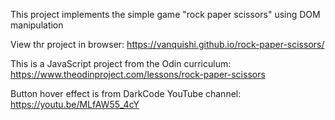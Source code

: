 This project implements the simple game "rock paper scissors" using DOM manipulation

View thr project in browser: https://vanquishi.github.io/rock-paper-scissors/

This is a JavaScript project from the Odin curriculum: https://www.theodinproject.com/lessons/rock-paper-scissors

Button hover effect is from DarkCode YouTube channel: https://youtu.be/MLfAW55_4cY

